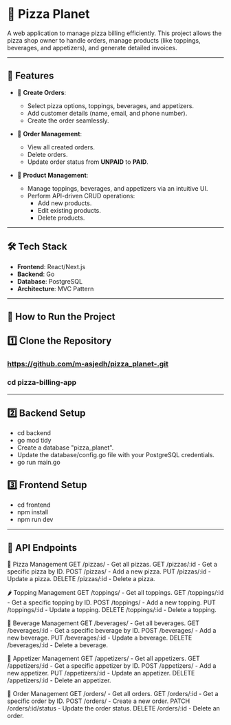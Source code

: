 # 🍕 Pizza Planet

A web application to manage pizza billing efficiently. This project allows the pizza shop owner to handle orders, manage products (like toppings, beverages, and appetizers), and generate detailed invoices.

---

## 🌟 Features

- 🛒 **Create Orders**: 
  - Select pizza options, toppings, beverages, and appetizers.
  - Add customer details (name, email, and phone number).
  - Create the order seamlessly.

- 📄 **Order Management**:
  - View all created orders.
  - Delete orders.
  - Update order status from **UNPAID** to **PAID**.

- 🍕 **Product Management**:
  - Manage toppings, beverages, and appetizers via an intuitive UI.
  - Perform API-driven CRUD operations:
    - Add new products.
    - Edit existing products.
    - Delete products.
      
---

## 🛠️ Tech Stack

- **Frontend**: React/Next.js
- **Backend**: Go
- **Database**: PostgreSQL
- **Architecture**: MVC Pattern

---

## 🚀 How to Run the Project

## 1️⃣ Clone the Repository
### https://github.com/m-asjedh/pizza_planet-.git
### cd pizza-billing-app

---

## 2️⃣ Backend Setup
- cd backend
- go mod tidy
- Create a database "pizza_planet".
- Update the database/config.go file with your PostgreSQL credentials.
- go run main.go

## 3️⃣ Frontend Setup
- cd frontend
- npm install
- npm run dev

---

## 🔧 API Endpoints
🍕 Pizza Management
GET /pizzas/ - Get all pizzas.
GET /pizzas/:id - Get a specific pizza by ID.
POST /pizzas/ - Add a new pizza.
PUT /pizzas/:id - Update a pizza.
DELETE /pizzas/:id - Delete a pizza.

🌶️ Topping Management
GET /toppings/ - Get all toppings.
GET /toppings/:id - Get a specific topping by ID.
POST /toppings/ - Add a new topping.
PUT /toppings/:id - Update a topping.
DELETE /toppings/:id - Delete a topping.

🥤 Beverage Management
GET /beverages/ - Get all beverages.
GET /beverages/:id - Get a specific beverage by ID.
POST /beverages/ - Add a new beverage.
PUT /beverages/:id - Update a beverage.
DELETE /beverages/:id - Delete a beverage.

🍟 Appetizer Management
GET /appetizers/ - Get all appetizers.
GET /appetizers/:id - Get a specific appetizer by ID.
POST /appetizers/ - Add a new appetizer.
PUT /appetizers/:id - Update an appetizer.
DELETE /appetizers/:id - Delete an appetizer.

🛒 Order Management
GET /orders/ - Get all orders.
GET /orders/:id - Get a specific order by ID.
POST /orders/ - Create a new order.
PATCH /orders/:id/status - Update the order status.
DELETE /orders/:id - Delete an order.


